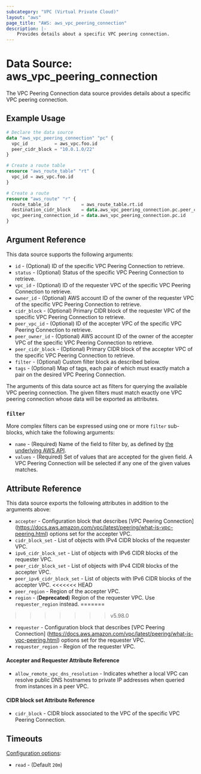```yaml
---
subcategory: "VPC (Virtual Private Cloud)"
layout: "aws"
page_title: "AWS: aws_vpc_peering_connection"
description: |-
    Provides details about a specific VPC peering connection.
---
```


# Data Source: aws_vpc_peering_connection

The VPC Peering Connection data source provides details about
a specific VPC peering connection.

## Example Usage

```terraform
# Declare the data source
data "aws_vpc_peering_connection" "pc" {
  vpc_id          = aws_vpc.foo.id
  peer_cidr_block = "10.0.1.0/22"
}

# Create a route table
resource "aws_route_table" "rt" {
  vpc_id = aws_vpc.foo.id
}

# Create a route
resource "aws_route" "r" {
  route_table_id            = aws_route_table.rt.id
  destination_cidr_block    = data.aws_vpc_peering_connection.pc.peer_cidr_block
  vpc_peering_connection_id = data.aws_vpc_peering_connection.pc.id
}
```

## Argument Reference

This data source supports the following arguments:

* `id` - (Optional) ID of the specific VPC Peering Connection to retrieve.
* `status` - (Optional) Status of the specific VPC Peering Connection to retrieve.
* `vpc_id` - (Optional) ID of the requester VPC of the specific VPC Peering Connection to retrieve.
* `owner_id` - (Optional) AWS account ID of the owner of the requester VPC of the specific VPC Peering Connection to retrieve.
* `cidr_block` - (Optional) Primary CIDR block of the requester VPC of the specific VPC Peering Connection to retrieve.
* `peer_vpc_id` - (Optional) ID of the accepter VPC of the specific VPC Peering Connection to retrieve.
* `peer_owner_id` - (Optional) AWS account ID of the owner of the accepter VPC of the specific VPC Peering Connection to retrieve.
* `peer_cidr_block` - (Optional) Primary CIDR block of the accepter VPC of the specific VPC Peering Connection to retrieve.
* `filter` - (Optional) Custom filter block as described below.
* `tags` - (Optional) Map of tags, each pair of which must exactly match
  a pair on the desired VPC Peering Connection.

The arguments of this data source act as filters for querying the available VPC peering connection.
The given filters must match exactly one VPC peering connection whose data will be exported as attributes.

### `filter`

More complex filters can be expressed using one or more `filter` sub-blocks, which take the following arguments:

* `name` - (Required) Name of the field to filter by, as defined by
  [the underlying AWS API](http://docs.aws.amazon.com/AWSEC2/latest/APIReference/API_DescribeVpcPeeringConnections.html).
* `values` - (Required) Set of values that are accepted for the given field.
  A VPC Peering Connection will be selected if any one of the given values matches.

## Attribute Reference

This data source exports the following attributes in addition to the arguments above:

* `accepter` - Configuration block that describes [VPC Peering Connection]
(https://docs.aws.amazon.com/vpc/latest/peering/what-is-vpc-peering.html) options set for the accepter VPC.
* `cidr_block_set` - List of objects with IPv4 CIDR blocks of the requester VPC.
* `ipv6_cidr_block_set` - List of objects with IPv6 CIDR blocks of the requester VPC.
* `peer_cidr_block_set` - List of objects with IPv4 CIDR blocks of the accepter VPC.
* `peer_ipv6_cidr_block_set` - List of objects with IPv6 CIDR blocks of the accepter VPC.
<<<<<<< HEAD
* `peer_region` - Region of the accepter VPC.
* `region` - (**Deprecated**) Region of the requester VPC. Use `requester_region` instead.
=======
>>>>>>> v5.98.0
* `requester` - Configuration block that describes [VPC Peering Connection]
(https://docs.aws.amazon.com/vpc/latest/peering/what-is-vpc-peering.html) options set for the requester VPC.
* `requester_region` - Region of the requester VPC.

#### Accepter and Requester Attribute Reference

* `allow_remote_vpc_dns_resolution` - Indicates whether a local VPC can resolve public DNS hostnames to
private IP addresses when queried from instances in a peer VPC.

#### CIDR block set Attribute Reference

* `cidr_block` - CIDR block associated to the VPC of the specific VPC Peering Connection.

## Timeouts

[Configuration options](https://developer.hashicorp.com/terraform/language/resources/syntax#operation-timeouts):

- `read` - (Default `20m`)
